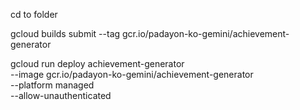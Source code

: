 cd to folder

gcloud builds submit --tag gcr.io/padayon-ko-gemini/achievement-generator

gcloud run deploy achievement-generator \
--image gcr.io/padayon-ko-gemini/achievement-generator \
--platform managed \
--allow-unauthenticated
